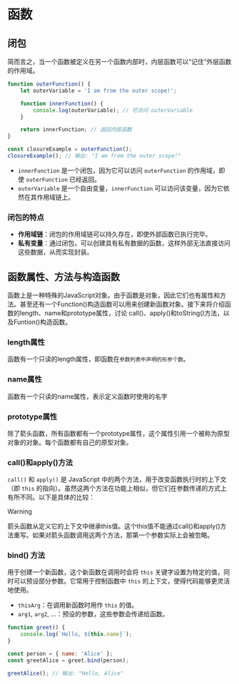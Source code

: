 # 函数
## 闭包
简而言之，当一个函数被定义在另一个函数内部时，内层函数可以“记住”外层函数的作用域。

```js
function outerFunction() {
    let outerVariable = 'I am from the outer scope!';

    function innerFunction() {
        console.log(outerVariable); // 可访问 outerVariable
    }

    return innerFunction; // 返回内层函数
}

const closureExample = outerFunction(); 
closureExample(); // 输出: "I am from the outer scope!"
```

- `innerFunction` 是一个闭包，因为它可以访问 `outerFunction` 的作用域，即使 `outerFunction` 已经返回。
- `outerVariable` 是一个自由变量，`innerFunction` 可以访问该变量，因为它依然在其作用域链上。

### 闭包的特点
- **作用域链**：闭包的作用域链可以持久存在，即使外部函数已执行完毕。
- **私有变量**：通过闭包，可以创建具有私有数据的函数，这样外部无法直接访问这些数据，从而实现封装。

## 函数属性、方法与构造函数
函数上是一种特殊的JavaScript对象。由于函数是对象，因此它们也有属性和方法。甚至还有一个Function()构造函数可以用来创建新函数对象。接下来将介绍函数的length、name和prototype属性，讨论 call()、apply()和toString()方法，以及Funtion()构造函数。

### length属性
函数有一个只读的length属性，即函数在`参数列表中声明的形参个数`。

### name属性
函数有一个只读的name属性，表示定义函数时使用的名字

### prototype属性
除了箭头函数，所有函数都有一个prototype属性，这个属性引用一个被称为原型对象的对象。每个函数都有自己的原型对象。

### call()和apply()方法
`call()` 和 `apply()` 是 JavaScript 中的两个方法，用于改变函数执行时的上下文（即 `this` 的指向）。虽然这两个方法在功能上相似，但它们在参数传递的方式上有所不同。以下是具体的比较：

> [!warning] 
>箭头函数从定义它的上下文中继承this值。这个this值不能通过call()和apply()方法重写。如果对箭头函数调用这两个方法，那第一个参数实际上会被忽略。

### bind() 方法
用于创建一个新函数，这个新函数在调用时会将 `this` 关键字设置为特定的值，同时可以预设部分参数。它常用于控制函数中 `this` 的上下文，使得代码能够更灵活地使用。
- `thisArg`：在调用新函数时用作 `this` 的值。
- `arg1`, `arg2`, ...：预设的参数，这些参数会传递给函数。

```js
function greet() {
    console.log(`Hello, ${this.name}`);
}

const person = { name: 'Alice' };
const greetAlice = greet.bind(person);

greetAlice(); // 输出: "Hello, Alice"

```